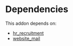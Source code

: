 # Dependencies

This addon depends on:

- [hr_recruitment](https://github.com/bringout/oca-ocb-hr)
- [website_mail](https://github.com/bringout/oca-ocb-website)
